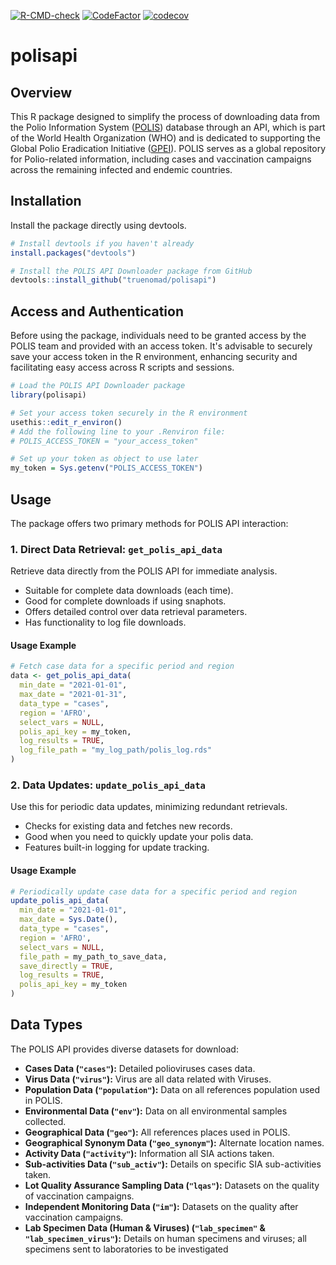  [![R-CMD-check](https://github.com/truenomad/polisapi/actions/workflows/R-CMD-check.yaml/badge.svg)](https://github.com/truenomad/polisapi/actions/workflows/R-CMD-check.yaml)  [![CodeFactor](https://www.codefactor.io/repository/github/truenomad/polisapi/badge)](https://www.codefactor.io/repository/github/truenomad/polisapi) [![codecov](https://codecov.io/gh/truenomad/polisapi/graph/badge.svg?token=69FGYK1HMY)](https://codecov.io/gh/truenomad/polisapi)
 
# polisapi

## Overview

This R package designed to simplify the process of downloading data from
the Polio Information System ([POLIS](https://extranet.who.int/polis/))
database through an API, which is part of the World Health Organization
(WHO) and is dedicated to supporting the Global Polio Eradication
Initiative ([GPEI](https://polioeradication.org/)). POLIS serves as a
global repository for Polio-related information, including cases and
vaccination campaigns across the remaining infected and endemic
countries.

## Installation

Install the package directly using devtools.

``` r
# Install devtools if you haven't already
install.packages("devtools")

# Install the POLIS API Downloader package from GitHub
devtools::install_github("truenomad/polisapi")
```

## Access and Authentication

Before using the package, individuals need to be granted access by the
POLIS team and provided with an access token. It's advisable to securely
save your access token in the R environment, enhancing security and
facilitating easy access across R scripts and sessions.

``` r
# Load the POLIS API Downloader package
library(polisapi)

# Set your access token securely in the R environment
usethis::edit_r_environ()
# Add the following line to your .Renviron file:
# POLIS_ACCESS_TOKEN = "your_access_token"

# Set up your token as object to use later
my_token = Sys.getenv("POLIS_ACCESS_TOKEN")
```

## Usage

The package offers two primary methods for POLIS API interaction:

### 1. Direct Data Retrieval: `get_polis_api_data`

Retrieve data directly from the POLIS API for immediate analysis.

- Suitable for complete data downloads (each time).
- Good for complete downloads if using snaphots.
- Offers detailed control over data retrieval parameters.
- Has functionality to log file downloads.

#### Usage Example

``` r
# Fetch case data for a specific period and region
data <- get_polis_api_data(
  min_date = "2021-01-01",    
  max_date = "2021-01-31",
  data_type = "cases",
  region = 'AFRO',
  select_vars = NULL,
  polis_api_key = my_token,
  log_results = TRUE,
  log_file_path = "my_log_path/polis_log.rds"
)
```

### 2. Data Updates: `update_polis_api_data`

Use this for periodic data updates, minimizing redundant retrievals.
- Checks for existing data and fetches new records.
- Good when you need to quickly update your polis data.
- Features built-in logging for update tracking.

#### Usage Example

``` r
# Periodically update case data for a specific period and region
update_polis_api_data(
  min_date = "2021-01-01",    
  max_date = Sys.Date(),
  data_type = "cases",
  region = 'AFRO',
  select_vars = NULL,
  file_path = my_path_to_save_data,
  save_directly = TRUE,
  log_results = TRUE,
  polis_api_key = my_token
)
```

## Data Types

The POLIS API provides diverse datasets for download:

- **Cases Data (`"cases"`):** Detailed polioviruses cases data.
- **Virus Data (`"virus"`):** Virus are all data related with Viruses.
- **Population Data (`"population"`):** Data on all references
  population used in POLIS.
- **Environmental Data (`"env"`):** Data on all environmental samples
  collected.
- **Geographical Data (`"geo"`):** All references places used in
  POLIS.
- **Geographical Synonym Data (`"geo_synonym"`):** Alternate location
  names.
- **Activity Data (`"activity"`):** Information all SIA actions taken.
- **Sub-activities Data (`"sub_activ"`):** Details on specific SIA
  sub-activities taken.
- **Lot Quality Assurance Sampling Data (`"lqas"`):** Datasets on the
  quality of vaccination campaigns.
- **Independent Monitoring Data (`"im"`):** Datasets on the quality after
  vaccination campaigns.
- **Lab Specimen Data (Human & Viruses) (`"lab_specimen"` &
    `"lab_specimen_virus"`):** Details on human specimens and viruses;
    all specimens sent to laboratories to be investigated
